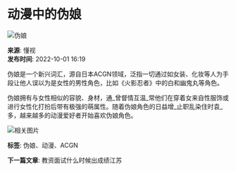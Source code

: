 # 动漫中的伪娘

![伪娘](https://p405.ssl.qhimgs4.com/dmfd/112_112_100/t01b3f195e0a941ef48.webp)

**来源**: 懂视  
**发布时间**: 2022-10-01 16:19  

伪娘是一个新兴词汇，源自日本ACGN领域，泛指一切通过如女装、化妆等人为手段让他人误以为是女性的男性角色，比如《火影忍者》中的白和幽鬼丸等角色。

伪娘拥有与女性相似的容貌、身材，通_曾督情互温_常他们在穿着女来自性服饰或进行女性化打扮后带有极强的萌属性。随着伪娘角色的日益增_止职乱染住时袁_多，越来越多的动漫爱好者开始喜欢伪娘角色。 

![相关图片](https://p405.ssl.qhimgs4.com/t0191473456f4131017.webp)

**标签**: 伪娘、动漫、ACGN  

**下一篇文章**: 教资面试什么时候出成绩江苏
